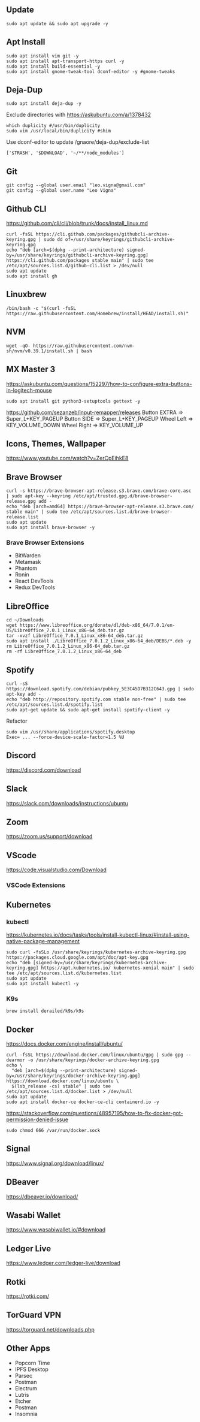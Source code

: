 ## Update

```
sudo apt update && sudo apt upgrade -y
```

## Apt Install

```
sudo apt install vim git -y
sudo apt install apt-transport-https curl -y
sudo apt install build-essential -y
sudo apt install gnome-tweak-tool dconf-editor -y #gnome-tweaks
```

## Deja-Dup
```
sudo apt install deja-dup -y
```
Exclude directories with https://askubuntu.com/a/1378432
```
which duplicity #/usr/bin/duplicity
sudo vim /usr/local/bin/duplicity #shim
```
Use dconf-editor to update /gnaore/deja-dup/exclude-list
```
['$TRASH', '$DOWNLOAD', '~/**/node_modules']
```
## Git
```
git config --global user.email "leo.vigna@gmail.com"
git config --global user.name "Leo Vigna"
```

## Github CLI
https://github.com/cli/cli/blob/trunk/docs/install_linux.md
```
curl -fsSL https://cli.github.com/packages/githubcli-archive-keyring.gpg | sudo dd of=/usr/share/keyrings/githubcli-archive-keyring.gpg
echo "deb [arch=$(dpkg --print-architecture) signed-by=/usr/share/keyrings/githubcli-archive-keyring.gpg] https://cli.github.com/packages stable main" | sudo tee /etc/apt/sources.list.d/github-cli.list > /dev/null
sudo apt update
sudo apt install gh
```
## Linuxbrew

```
/bin/bash -c "$(curl -fsSL https://raw.githubusercontent.com/Homebrew/install/HEAD/install.sh)"
```

## NVM

```
wget -qO- https://raw.githubusercontent.com/nvm-sh/nvm/v0.39.1/install.sh | bash
```

## MX Master 3

https://askubuntu.com/questions/152297/how-to-configure-extra-buttons-in-logitech-mouse
```
sudo apt install git python3-setuptools gettext -y
```
https://github.com/sezanzeb/input-remapper/releases
Button EXTRA => Super_L+KEY_PAGEUP
Button SIDE => Super_L+KEY_PAGEUP
Wheel Left => KEY_VOLUME_DOWN
Wheel Right => KEY_VOLUME_UP

## Icons, Themes, Wallpaper

https://www.youtube.com/watch?v=ZerCpEihkE8

## Brave Browser

```
curl -s https://brave-browser-apt-release.s3.brave.com/brave-core.asc | sudo apt-key --keyring /etc/apt/trusted.gpg.d/brave-browser-release.gpg add -
echo "deb [arch=amd64] https://brave-browser-apt-release.s3.brave.com/ stable main" | sudo tee /etc/apt/sources.list.d/brave-browser-release.list
sudo apt update
sudo apt install brave-browser -y
```

### Brave Browser Extensions

- BitWarden
- Metamask
- Phantom
- Ronin
- React DevTools
- Redux DevTools

## LibreOffice

```
cd ~/Downloads
wget https://www.libreoffice.org/donate/dl/deb-x86_64/7.0.1/en-US/LibreOffice_7.0.1_Linux_x86-64_deb.tar.gz
tar -xvzf LibreOffice_7.0.1_Linux_x86-64_deb.tar.gz
sudo apt install ./LibreOffice_7.0.1.2_Linux_x86-64_deb/DEBS/*.deb -y
rm LibreOffice_7.0.1.2_Linux_x86-64_deb.tar.gz
rm -rf LibreOffice_7.0.1.2_Linux_x86-64_deb
```

## Spotify

```
curl -sS https://download.spotify.com/debian/pubkey_5E3C45D7B312C643.gpg | sudo apt-key add -
echo "deb http://repository.spotify.com stable non-free" | sudo tee /etc/apt/sources.list.d/spotify.list
sudo apt-get update && sudo apt-get install spotify-client -y
```

Refactor

```
sudo vim /usr/share/applications/spotify.desktop
Exec= ... --force-device-scale-factor=1.5 %U
```

## Discord

https://discord.com/download

## Slack

https://slack.com/downloads/instructions/ubuntu

## Zoom

https://zoom.us/support/download

## VScode

https://code.visualstudio.com/Download

### VSCode Extensions

## Kubernetes

### kubectl

https://kubernetes.io/docs/tasks/tools/install-kubectl-linux/#install-using-native-package-management

```
sudo curl -fsSLo /usr/share/keyrings/kubernetes-archive-keyring.gpg https://packages.cloud.google.com/apt/doc/apt-key.gpg
echo "deb [signed-by=/usr/share/keyrings/kubernetes-archive-keyring.gpg] https://apt.kubernetes.io/ kubernetes-xenial main" | sudo tee /etc/apt/sources.list.d/kubernetes.list
sudo apt update
sudo apt install kubectl -y
```

### K9s

```
brew install derailed/k9s/k9s
```

## Docker

https://docs.docker.com/engine/install/ubuntu/

```
curl -fsSL https://download.docker.com/linux/ubuntu/gpg | sudo gpg --dearmor -o /usr/share/keyrings/docker-archive-keyring.gpg
echo \
  "deb [arch=$(dpkg --print-architecture) signed-by=/usr/share/keyrings/docker-archive-keyring.gpg] https://download.docker.com/linux/ubuntu \
  $(lsb_release -cs) stable" | sudo tee /etc/apt/sources.list.d/docker.list > /dev/null
sudo apt update
sudo apt install docker-ce docker-ce-cli containerd.io -y
```

https://stackoverflow.com/questions/48957195/how-to-fix-docker-got-permission-denied-issue

```
sudo chmod 666 /var/run/docker.sock
```

## Signal

https://www.signal.org/download/linux/

## DBeaver

https://dbeaver.io/download/

## Wasabi Wallet

https://www.wasabiwallet.io/#download

## Ledger Live

https://www.ledger.com/ledger-live/download

## Rotki

https://rotki.com/

## TorGuard VPN

https://torguard.net/downloads.php

## Other Apps

- Popcorn Time
- IPFS Desktop
- Parsec
- Postman
- Electrum
- Lutris
- Etcher
- Postman
- Insomnia
